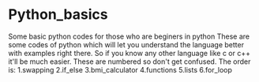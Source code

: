 # Python_basics
Some basic python codes for those who are beginers in python
These are some codes of python which will let you understand the language better with examples right there.
So if you know any other language like c or c++ it'll be much easier. These  are numbered so don't get confused.
The order  is:
       1.swapping
       2.if_else
       3.bmi_calculator
       4.functions
       5.lists
       6.for_loop
